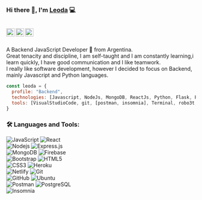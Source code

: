 ### Hi there 👋, I'm [Leoda](https://github.com/leod-e1) 💻

<br/>
<a href="https://www.linkedin.com/in/leonardo-d-angeli-9723b7177">
  <img align="left" alt="leoda's Linkedin" width="22px" src="https://cdn.jsdelivr.net/npm/simple-icons@v3/icons/linkedin.svg" />
</a>

<a href="https://www.instagram.com/puro_back.js/">
  <img align="left" alt="puroback's instagram" width="22px" src="https://cdn.jsdelivr.net/npm/simple-icons@v3/icons/instagram.svg" />
</a>

<a href="mailto:leodangeli12@gmail.com?subject=Email%20Subject">
  <img align="left" alt="leoda's Email" width="22px" src="https://cdn.jsdelivr.net/npm/simple-icons@v3/icons/gmail.svg" />
</a><br/><br/>

<p>
  A Backend JavaScript Developer 🚀 from Argentina.<br/>
  Great tenacity and discipline, I am self-taught and I am constantly learning,i learn quickly, I have good communication and I like teamwork.<br/>
  I really like software development, however I decided to focus on Backend, mainly Javascript and Python languages.
</p>


```js
const leoda = {
  profile: "Backend",
  technologies: [Javascript, NodeJs, MongoDB, ReactJs, Python, Flask, PostgreSQL],
  tools: [VisualStudioCode, git, [postman, insomnia], Terminal, robo3t, pgAdmin]
}
```
### 🛠️ Languages and Tools:

![JavaScript](https://img.shields.io/badge/-JavaScript-white?style=flat-square&logo=javascript) 
![React](https://img.shields.io/badge/-React-white?style=flat-square&logo=react)<br/>
![Nodejs](https://img.shields.io/badge/-Nodejs-white?style=flat-square&logo=Node.js)
![Express.js](https://img.shields.io/badge/-Express-white?style=flat-square&logo=expressjs)<br/>
![MongoDB](https://img.shields.io/badge/-MongoDB-white?style=flat-square&logo=mongodb)
![Firebase](https://img.shields.io/badge/-Firebase-white?style=flat-square&logo=Firebase)<br/>
![Bootstrap](https://img.shields.io/badge/-Bootstrap-white?style=flat-square&logo=bootstrap)
![HTML5](https://img.shields.io/badge/-HTML5-black?style=flat-square&logo=html5&logoColor=white)<br/>
![CSS3](https://img.shields.io/badge/-CSS3-black?style=flat-square&logo=css3)
![Heroku](https://img.shields.io/badge/-Heroku-white?style=flat-square&logo=heroku)<br/>
![Netlify](https://img.shields.io/badge/-Netlify-white?style=flat-square&logo=netlify)
![Git](https://img.shields.io/badge/-Git-white?style=flat-square&logo=git)<br/>
![GitHub](https://img.shields.io/badge/-GitHub-black?style=flat-square&logo=github)
![Ubuntu](https://img.shields.io/badge/-Ubuntu-white?style=flat-square&logo=ubuntu)<br/>
![Postman](https://img.shields.io/badge/-Postman-white?style=flat-square&logo=postman)
![PostgreSQL](https://img.shields.io/badge/-PostgreSQL-black?style=flat-square&logo=postgresql)<br/>
![Insomnia](https://img.shields.io/badge/-Insomnia-black?style=flat-square&logo=insomnia) 
